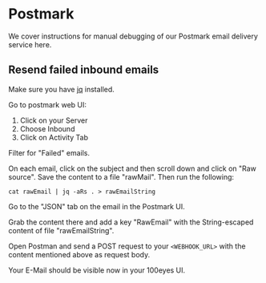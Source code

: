 # Postmark

We cover instructions for manual debugging of our Postmark email delivery service here.

## Resend failed inbound emails

Make sure you have [jq](https://stedolan.github.io/jq/) installed.

Go to postmark web UI:
  1. Click on your Server
  2. Choose Inbound
  3. Click on Activity Tab

Filter for "Failed" emails.

On each email, click on the subject and then scroll down and click on "Raw source". Save the content to a file "rawMail". Then run the following:

```console
cat rawEmail | jq -aRs . > rawEmailString
```

Go to the "JSON" tab on the email in the Postmark UI.

Grab the content there and add a key "RawEmail" with the String-escaped content of file "rawEmailString".

Open Postman and send a POST request to your `<WEBHOOK_URL>` with the content mentioned above as request body.

Your E-Mail should be visible now in your 100eyes UI.
